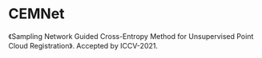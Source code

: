 # CEMNet
《Sampling Network Guided Cross-Entropy Method for Unsupervised Point Cloud Registration》. Accepted by ICCV-2021.
